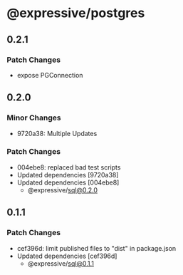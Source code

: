# @expressive/postgres

## 0.2.1

### Patch Changes

- expose PGConnection

## 0.2.0

### Minor Changes

- 9720a38: Multiple Updates

### Patch Changes

- 004ebe8: replaced bad test scripts
- Updated dependencies [9720a38]
- Updated dependencies [004ebe8]
  - @expressive/sql@0.2.0

## 0.1.1

### Patch Changes

- cef396d: limit published files to "dist" in package.json
- Updated dependencies [cef396d]
  - @expressive/sql@0.1.1
